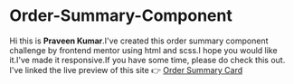 # Order-Summary-Component
Hi this is <b>Praveen Kumar</b>.I've created this order summary component challenge by frontend mentor using html and scss.I hope you would like it.I've made it responsive.If you have some time, please do check this out.
I've linked the live preview of this site 👉 <a href= "https://order-summary-card-01m.pages.dev/">Order Summary Card</a>
